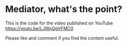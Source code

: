 # Mediator, what's the point?

This is the code for the video published on YouTube https://youtu.be/LJWnQgVFMC0

Please like and comment if you find the content useful. 
